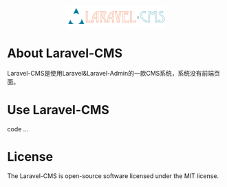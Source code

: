 <p align="center">
<img src="logo.png">
</p>

# About Laravel-CMS
Laravel-CMS是使用Laravel&Laravel-Admin的一款CMS系统，系统没有前端页面。

# Use Laravel-CMS
code ...
# License
The Laravel-CMS is open-source software licensed under the MIT license.
